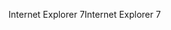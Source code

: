 <span data-ttu-id="a3a26-101">Internet Explorer 7</span><span class="sxs-lookup"><span data-stu-id="a3a26-101">Internet Explorer 7</span></span>